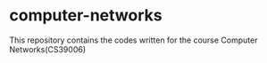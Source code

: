 computer-networks
=================

This repository contains the codes written for the course Computer Networks(CS39006)
